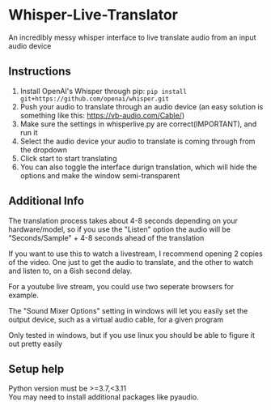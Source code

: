 # Whisper-Live-Translator

An incredibly messy whisper interface to live translate audio from an input audio device

## Instructions

1) Install OpenAI's Whisper through pip: ```pip install git+https://github.com/openai/whisper.git```
2) Push your audio to translate through an audio device (an easy solution is something like this: https://vb-audio.com/Cable/)
3) Make sure the settings in whisperlive.py are correct(IMPORTANT), and run it
4) Select the audio device your audio to translate is coming through from the dropdown
5) Click start to start translating
6) You can also toggle the interface durign translation, which will hide the options and make the window semi-transparent

## Additional Info
The translation process takes about 4-8 seconds depending on your hardware/model, 
  so if you use the "Listen" option the audio will be "Seconds/Sample" + 4-8 seconds ahead of the translation

If you want to use this to watch a livestream, I recommend opening 2 copies of the video.
One just to get the audio to translate, and the other to watch and listen to, on a 6ish second delay.

For a youtube live stream, you could use two seperate browsers for example.

The "Sound Mixer Options" setting in windows will let you easily set the output device, such as a virtual audio cable, for a given program

Only tested in windows, but if you use linux you should be able to figure it out pretty easily

## Setup help
Python version must be >=3.7,<3.11  
You may need to install additional packages like pyaudio.
